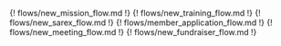 {! flows/new_mission_flow.md !}
{! flows/new_training_flow.md !}
{! flows/new_sarex_flow.md !}
{! flows/member_application_flow.md !}
{! flows/new_meeting_flow.md !}
{! flows/new_fundraiser_flow.md !}